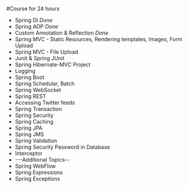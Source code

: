 #Course for 24 hours 
* Spring DI _Done_
* Spring AOP _Done_
* Custom Annotation & Reflection _Done_
* Spring MVC - Static Resources, Rendering templates, Images, Form Upload 
* Spring MVC - File Upload 
* Junit & Spring JUnit 
* Spring Hibernate-MVC Project
* Logging 
* Spring Boot 
* Spring Schedular, Batch 
* Spring WebSocket 
* Spring REST 
* Accessing Twitter feeds 
* Spring Transaction 
* Spring Security 
* Spring Caching 
* Spring JPA 
* Spring JMS 
* Spring Validation 
* Spring Security Password in Database 
* Interceptor
* ---Additional Topics--
* Spring WebFlow
* Spring Expressions
* Spring Exceptions


